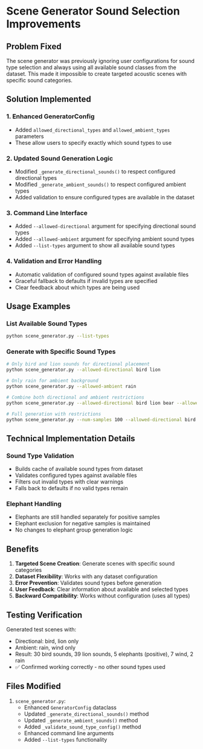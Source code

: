 # Scene Generator Sound Selection Improvements

## Problem Fixed
The scene generator was previously ignoring user configurations for sound type selection and always using all available sound classes from the dataset. This made it impossible to create targeted acoustic scenes with specific sound categories.

## Solution Implemented

### 1. Enhanced GeneratorConfig
- Added `allowed_directional_types` and `allowed_ambient_types` parameters
- These allow users to specify exactly which sound types to use

### 2. Updated Sound Generation Logic
- Modified `_generate_directional_sounds()` to respect configured directional types
- Modified `_generate_ambient_sounds()` to respect configured ambient types
- Added validation to ensure configured types are available in the dataset

### 3. Command Line Interface
- Added `--allowed-directional` argument for specifying directional sound types
- Added `--allowed-ambient` argument for specifying ambient sound types
- Added `--list-types` argument to show all available sound types

### 4. Validation and Error Handling
- Automatic validation of configured sound types against available files
- Graceful fallback to defaults if invalid types are specified
- Clear feedback about which types are being used

## Usage Examples

### List Available Sound Types
```bash
python scene_generator.py --list-types
```

### Generate with Specific Sound Types
```bash
# Only bird and lion sounds for directional placement
python scene_generator.py --allowed-directional bird lion

# Only rain for ambient background
python scene_generator.py --allowed-ambient rain

# Combine both directional and ambient restrictions
python scene_generator.py --allowed-directional bird lion bear --allowed-ambient rain wind

# Full generation with restrictions
python scene_generator.py --num-samples 100 --allowed-directional bird lion --allowed-ambient rain --output-dir targeted_scenes
```

## Technical Implementation Details

### Sound Type Validation
- Builds cache of available sound types from dataset
- Validates configured types against available files
- Filters out invalid types with clear warnings
- Falls back to defaults if no valid types remain

### Elephant Handling
- Elephants are still handled separately for positive samples
- Elephant exclusion for negative samples is maintained
- No changes to elephant group generation logic

## Benefits

1. **Targeted Scene Creation**: Generate scenes with specific sound categories
2. **Dataset Flexibility**: Works with any dataset configuration
3. **Error Prevention**: Validates sound types before generation
4. **User Feedback**: Clear information about available and selected types
5. **Backward Compatibility**: Works without configuration (uses all types)

## Testing Verification

Generated test scenes with:
- Directional: bird, lion only
- Ambient: rain, wind only
- Result: 30 bird sounds, 39 lion sounds, 5 elephants (positive), 7 wind, 2 rain
- ✅ Confirmed working correctly - no other sound types used

## Files Modified

1. `scene_generator.py`:
   - Enhanced `GeneratorConfig` dataclass
   - Updated `_generate_directional_sounds()` method
   - Updated `_generate_ambient_sounds()` method
   - Added `_validate_sound_type_config()` method
   - Enhanced command line arguments
   - Added `--list-types` functionality
